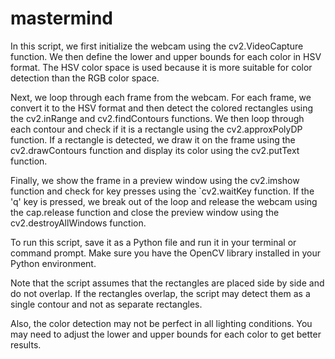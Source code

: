 # mastermind

In this script, we first initialize the webcam using the cv2.VideoCapture function. We then define the lower and upper bounds for each color in HSV format. The HSV color space is used because it is more suitable for color detection than the RGB color space.

Next, we loop through each frame from the webcam. For each frame, we convert it to the HSV format and then detect the colored rectangles using the cv2.inRange and cv2.findContours functions. We then loop through each contour and check if it is a rectangle using the cv2.approxPolyDP function. If a rectangle is detected, we draw it on the frame using the cv2.drawContours function and display its color using the cv2.putText function.

Finally, we show the frame in a preview window using the cv2.imshow function and check for key presses using the `cv2.waitKey function. If the 'q' key is pressed, we break out of the loop and release the webcam using the cap.release function and close the preview window using the cv2.destroyAllWindows function.

To run this script, save it as a Python file and run it in your terminal or command prompt. Make sure you have the OpenCV library installed in your Python environment.

Note that the script assumes that the rectangles are placed side by side and do not overlap. If the rectangles overlap, the script may detect them as a single contour and not as separate rectangles.

Also, the color detection may not be perfect in all lighting conditions. You may need to adjust the lower and upper bounds for each color to get better results.
